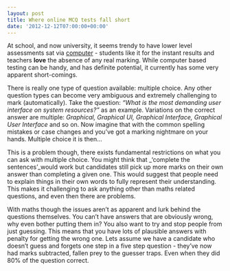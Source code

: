 ```yaml
---
layout: post
title: Where online MCQ tests fall short
date: '2012-12-12T07:00:00+00:00'
---
```

At school, and now university, it seems trendy to have lower level assessments
sat via [computer](http://en.wikipedia.org/wiki/E-assessment) - students like
it for the instant results and teachers **love** the absence of any real
marking.  While computer based testing can be handy, and has definite
potential, it currently has some very apparent short-comings.

There is really one type of question available: multiple choice. Any other
question types can become very ambiguous and extremely challenging to mark
(automatically). Take the question: _“What is the most demanding user interface
on system resources?”_ as an example. Variations on the correct answer are
multiple: _Graphical, Graphical UI, Graphical Interface, Graphical User
Interface_ and so on. Now imagine that with the common spelling mistakes or
case changes and you’ve got a marking nightmare on your hands. Multiple choice
it is then…

This is a problem though, there exists fundamental restrictions on what you can
ask with multiple choice. You might think that _‘complete the sentences’_would
work but candidates still pick up more marks on their own answer than
completing a given one. This would suggest that people need to explain things
in their own words to fully represent their understanding. This makes it
challenging to ask anything other than maths related questions, and even then
there are problems.

With maths though the issues aren’t as apparent and lurk behind the questions
themselves. You can’t have answers that are obviously wrong, why even bother
putting them in? You also want to try and stop people from just guessing. This
means that you have lots of plausible answers with penalty for getting the
wrong one. Lets assume we have a candidate who doesn’t guess and forgets one
step in a five step question - they’ve now had marks subtracted, fallen prey to
the guesser traps. Even when they did 80% of the question correct.
